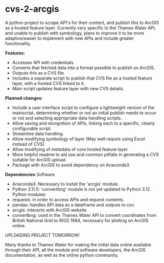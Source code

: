 # cvs-2-arcgis
A python project to scrape API's for their content, and publish this to ArcGIS as a hosted feature layer. Currently very specific to the Thames Water API, and unable to publish with symbology, plans to improve it to be more adaptive/easier to implement with new APIs and include greater functionality.

**Features:**
+ Accesses API with credentials.
+ Converts that fetched data into a format possible to publish on ArcGIS.
+ Outputs this as a CVS file.
+ Includes a separate script to publish that CVS file as a hosted feature layer, with a hosted CVS linked to it.
+ Main script updates feature layer with new CVS details.

**Planned changes:**
- Include a user interface script to configure a lightweight version of the mainscript, determining whether or not an initial publish needs to occur or not and selecting appropriate data handling scripts.
- Allow saving and recognition of APIs, linking each to a specific, clearly configurable script.
- Streamline data handling.
- Allow modifying symbology of layer (May well require using Excel instead of CVS).
- Allow modifying of metadata of core hosted feature layer.
- More helpful readme to aid use and common pitfalls in generating a CVS suitable for ArcGIS upload.
- Package with ArcGIS to avoid dependency on Anaconda3.

**Dependencies**
Software
- Anaconda3: Necessary to install the 'arcgis' module.
- Python 3.11.5: 'convertbng' module is not yet updated to Python 3.12 .
Python modules:
- requests: in order to access APIs and request contents.
- pandas: handles API data as a dataframe and outputs to csv.
- arcgis: interacts with ArcGIS website
- convertbng: used in the Thames Water API to convert coordinates from British National Grid to WGS 1984, necessary for plotting on ArcGIS online.

UPLOADING PROJECT TOMORROW!

Many thanks to Thames Water for making the initial data online available through their API, all the module and software developers, the ArcGIS documentation, as well as the online python community.
